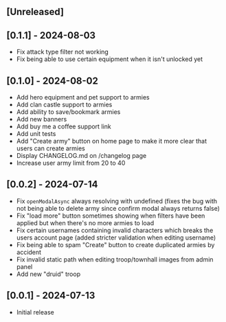 ## [Unreleased]

## [0.1.1] - 2024-08-03

- Fix attack type filter not working
- Fix being able to use certain equipment when it isn't unlocked yet

## [0.1.0] - 2024-08-02

- Add hero equipment and pet support to armies
- Add clan castle support to armies
- Add ability to save/bookmark armies
- Add new banners
- Add buy me a coffee support link
- Add unit tests
- Add "Create army" button on home page to make it more clear that users can create armies
- Display CHANGELOG.md on /changelog page
- Increase user army limit from 20 to 40

## [0.0.2] - 2024-07-14

- Fix `openModalAsync` always resolving with undefined (fixes the bug with not being able to delete army since confirm modal always returns false)
- Fix "load more" button sometimes showing when filters have been applied but when there's no more armies to load
- Fix certain usernames containing invalid characters which breaks the users account page (added stricter validation when editing username)
- Fix being able to spam "Create" button to create duplicated armies by accident
- Fix invalid static path when editing troop/townhall images from admin panel
- Add new "druid" troop

## [0.0.1] - 2024-07-13

- Initial release
